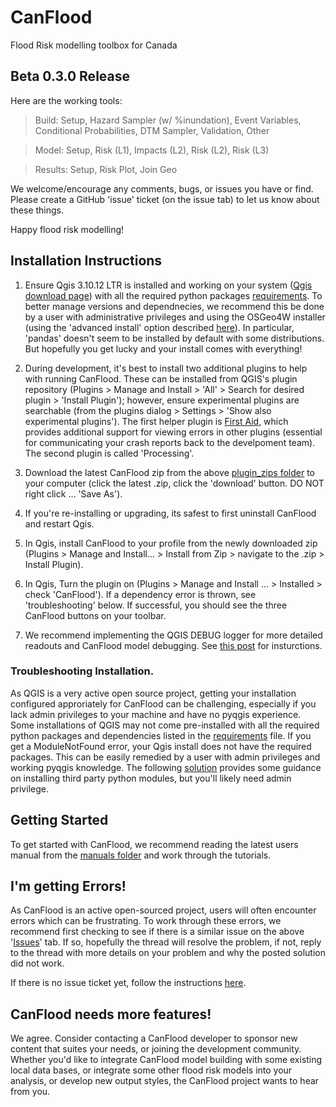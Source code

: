 # CanFlood
Flood Risk modelling toolbox for Canada

## Beta 0.3.0 Release

Here are the working tools:

>Build: Setup, Hazard Sampler (w/ %inundation), Event Variables, Conditional Probabilities, DTM Sampler, Validation, Other

>Model: Setup, Risk (L1), Impacts (L2), Risk (L2), Risk (L3)

>Results: Setup, Risk Plot, Join Geo

We welcome/encourage any comments, bugs, or issues you have or find. Please create a GitHub 'issue' ticket (on the issue tab) to let us know about these things.

Happy flood risk modelling!

## Installation Instructions 

1) Ensure Qgis 3.10.12 LTR is installed and working on your system ([Qgis download page](https://qgis.org/en/site/forusers/download.html)) with all the required python packages [requirements](https://github.com/IBIGroupCanWest/CanFlood/tree/master/requirements). To better manage versions and dependnecies, we recommend this be done by a user with administrative privileges and using the OSGeo4W installer (using the 'advanced install' option described [here](https://github.com/IBIGroupCanWest/CanFlood/issues/6#issuecomment-592091488)).  In particular, 'pandas' doesn't seem to be installed by default with some distributions.  But hopefully you get lucky and your install comes with everything!

2) During development, it's best to install two additional plugins to help with running CanFlood.  These can be installed from QGIS's plugin repository (Plugins > Manage and Install > 'All' > Search for desired plugin > 'Install Plugin'); however, ensure experimental plugins are searchable (from the plugins dialog > Settings > 'Show also experimental plugins'). The first helper plugin is [First Aid](https://plugins.qgis.org/plugins/firstaid/), which provides additional support for viewing errors in other plugins (essential for communicating your crash reports back to the develpoment team).  The second plugin is called 'Processing'. 

3) Download the latest CanFlood zip from the above [plugin_zips folder](https://github.com/IBIGroupCanWest/CanFlood/tree/master/plugin_zips) to your computer (click the latest .zip, click the 'download' button. DO NOT right click ... 'Save As').

4) If you're re-installing or upgrading, its safest to first uninstall CanFlood and restart Qgis.  

5) In Qgis, install CanFlood to your profile from the newly downloaded zip  (Plugins > Manage and Install... > Install from Zip > navigate to the .zip > Install Plugin).

6) In Qgis, Turn the plugin on (Plugins > Manage and Install ... > Installed > check 'CanFlood'). If a dependency error is thrown, see 'troubleshooting' below.  If successful, you should see the three CanFlood buttons on your toolbar.

7) We recommend implementing the QGIS DEBUG logger for more detailed readouts and CanFlood model debugging. See [this post](https://stackoverflow.com/a/61669864/9871683) for insturctions.

### Troubleshooting Installation.

As QGIS is a very active open source project, getting your installation configured approriately for CanFlood can be challenging, especially if you lack admin privileges to your machine and have no pyqgis experience. Some installations of QGIS may not come pre-installed with all the required python packages and dependencies listed in the [requirements](https://github.com/IBIGroupCanWest/CanFlood/tree/master/requirements) file.  If you get a ModuleNotFound error, your Qgis install does not have the required packages. This can be easily remedied by a user with admin privileges and working pyqgis knowledge.  The following [solution](https://github.com/IBIGroupCanWest/CanFlood/issues/6#issuecomment-592091488) provides some guidance on installing third party python modules, but you'll likely need admin privilege. 


## Getting Started

To get started with CanFlood, we recommend reading the latest users manual from the [manuals folder](https://github.com/IBIGroupCanWest/CanFlood/tree/master/manual) and work through the tutorials.


## I'm getting Errors!
As CanFlood is an active open-sourced project, users will often encounter errors which can be frustrating.  To work through these errors, we recommend first checking to see if there is a similar issue on the above '[Issues](https://github.com/IBIGroupCanWest/CanFlood/issues)' tab.  If so, hopefully the thread will resolve the problem, if not, reply to the thread with more details on your problem and why the posted solution did not work.

If there is no issue ticket yet, follow the instructions [here](https://github.com/IBIGroupCanWest/CanFlood/issues/49).



## CanFlood needs more features!
We agree. Consider contacting a CanFlood developer to sponsor new content that suites your needs, or joining the development community. Whether you'd like to integrate CanFlood model building with some existing local data bases, or integrate some other flood risk models into your analysis, or develop new output styles, the CanFlood project wants to hear from you.
